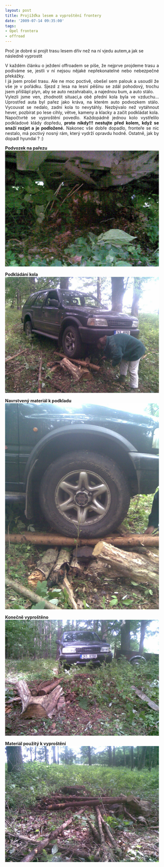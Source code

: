 ```yaml
---
layout: post
title: Projížďka lesem a vyproštění frontery
date: '2009-07-14 09:35:00'
tags:
- Opel frontera
- offroad
---
```

Proč je dobré si projít trasu lesem dřív než na ní vjedu autem,a jak se následně vyprostit

<p style="text-align: justify;">V každém článku o ježdení offroadem se píše, že nejprve projdeme trasu a podíváme se, jestli v ní nejsou nějaké nepřekonatelné nebo nebezpečné překážky. <br />I já jsem prošel trasu. Ale ne moc poctivě, obešel sem palouk a usoudil že vše je v pořádku. Sjezd z lesa na lesní pěšinu se zdál pohodový, trochu jsem přišlápl plyn, aby se auto nezahrabalo, a najednou bum, a auto stálo. <br />Vylezli jsme ven, zhodnotit situaci,a obě přední kola byla ve vzduchu… Uprostřed auta byl pařez jako kráva, na kterém auto podvozkem stálo. Vycouvat se nedalo, zadní kola to nevytáhly. Nezbývalo než vytáhnout hever, pozbírat po lese cihly, větve, kameny a klacky a začít podkládat kola. Napočtvrté se vyproštění povedlo. Každopádně jednou kolo vystřelilo podkladové klády dopředu, <strong>proto nikdy!!! nestujte před kolem, když se snaží rozjet a je podložené.</strong> Nakonec vše dobře dopadlo, fronteře se nic nestalo, má poctivý nosný rám, který vydrží opravdu hodně. Ostatně, jak by dopadl hyundai ? :)</p>
<p ><strong>Podvozek na pařezu</strong> <br /><img src="/images/31.jpg" alt="Podvozek na pařezu" /></p>
<p><strong>Podkládání kola</strong> <br /><img src="/images/32.jpg" alt="Podkládání kola" /></p>
<p><strong>Navrstvený materiál k podkladu</strong> <br /><img src="/images/33.jpg" alt="Navrstvený materiál k podkladu" /></p>
<p><strong>Konečně vyproštěno</strong> <br /><img src="/images/34.jpg" alt="Konečně vyproštěn" /></p>
<p><strong>Materiál použitý k vyproštění</strong> <br /><img src="/images/35.jpg" alt="Materiál použitý k vyproštění" /></p>
